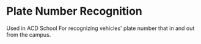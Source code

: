 # Plate Number Recognition

Used in ACD School For recognizing vehicles' plate number that in and out from the campus.